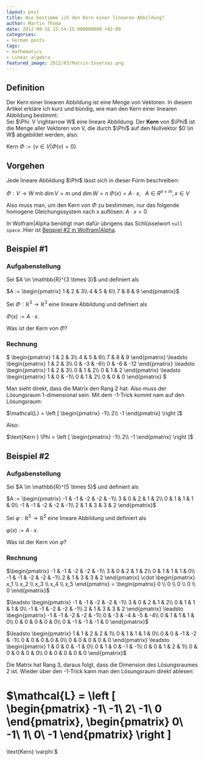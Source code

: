 ```yaml
---
layout: post
title: Wie bestimme ich den Kern einer linearen Abbildung?
author: Martin Thoma
date: 2012-08-16 15:54:15.000000000 +02:00
categories:
- German posts
tags:
- mathematics
- Linear algebra
featured_image: 2012/03/Matrix-Inverses.png
---
```

<h2>Definition</h2>
Der Kern einer linearen Abbildung ist eine Menge von Vektoren. In diesem Artikel erkl&auml;re ich kurz und b&uuml;ndig, wie man den Kern einer linearen Abbildung bestimmt.

<div class="definition">Sei $\Phi: V \rightarrow W$ eine lineare Abbildung. Der <strong>Kern</strong> von $\Phi$ ist die Menge aller Vektoren von V, die durch $\Phi$ auf den Nullvektor $0 \in W$ abgebildet werden, also:

$\text{Kern } \Phi := \{v \in V | \Phi(v) = 0\}$</div>

<h2>Vorgehen</h2>
Jede lineare Abbildung $\Phi$ l&auml;sst sich in dieser Form beschreiben:

$\Phi: V \rightarrow W$ mit $\dim V = m$ und $\dim W = n$
$\Phi(x) = A \cdot x, ~~~ A \in R^{n \times m}, x \in V$

Also muss man, um den Kern von $\Phi$ zu bestimmen, nur das folgende homogene Gleichungssystem nach x aufl&ouml;sen:
$A \cdot x = 0$

In Wolfram|Alpha ben&ouml;tigt man daf&uuml;r &uuml;brigens das Schl&uuml;sselwort <code>null space</code>. Hier ist <a href="http://www.wolframalpha.com/input/?i=nullspace+%7B%7B-1%2C-1%2C-2%2C-2%2C-1%7D%2C%7B3%2C0%2C2%2C1%2C2%7D%2C%7B0%2C1%2C1%2C1%2C0%7D%2C%7B-1%2C-1%2C-2%2C-2%2C-1%7D%2C%7B2%2C1%2C3%2C3%2C2%7D%7D">Beispiel #2 in Wolfram|Alpha</a>.

<h2>Beispiel #1</h2>
<h3>Aufgabenstellung</h3>
Sei $A \in \mathbb{R}^{3 \times 3}$ und definiert als

$A := \begin{pmatrix}
1 & 2 & 3\\
4 & 5 & 6\\
7 & 8 & 9
\end{pmatrix}$

Sei $\Phi: \mathbb{R}^3 \rightarrow \mathbb{R}^3$ eine lineare Abbildung und definiert als

$\Phi(x) := A \cdot x$.

Was ist der Kern von $\Phi$?

<h3>Rechnung</h3>
$
\begin{pmatrix}
1 & 2 & 3\\
4 & 5 & 6\\
7 & 8 & 9
\end{pmatrix} 
\leadsto
\begin{pmatrix}
1 &  2 &  3\\
0 & -3 & -6\\
0 & -6 & -12
\end{pmatrix} 
\leadsto
\begin{pmatrix}
1 & 2 & 3\\
0 & 1 & 2\\
0 & 1 & 2
\end{pmatrix} 
\leadsto
\begin{pmatrix}
1 & 0 & -1\\
0 & 1 &  2\\
0 & 0 &  0
\end{pmatrix} 
$

Man sieht direkt, dass die Matrix den Rang 2 hat. Also muss der L&ouml;sungsraum 1-dimensional sein. Mit dem -1-Trick kommt nam auf den L&ouml;sungsraum:

$\mathcal{L} = \left [
\begin{pmatrix}
-1\\
2\\
-1
\end{pmatrix} 
\right ]$

Also:

$\text{Kern } \Phi = \left [
\begin{pmatrix}
-1\\
2\\
-1
\end{pmatrix} 
\right ]$

<h2>Beispiel #2</h2>
<h3>Aufgabenstellung</h3>
Sei $A \in \mathbb{R}^{5 \times 5}$ und definiert als

$A := \begin{pmatrix}
-1 & -1 & -2 & -2 & -1\\
3  &  0 &  2 &  1 &  2\\
0  &  1 &  1 &  1 &  0\\
-1 & -1 & -2 & -2 & -1\\
 2 &  1 &  3 &  3 &  2
\end{pmatrix}$

Sei $\varphi: \mathbb{R}^5 \rightarrow \mathbb{R}^5$ eine lineare Abbildung und definiert als

$\varphi(x) := A \cdot x$.

Was ist der Kern von $\varphi$?

<h3>Rechnung</h3>
$\begin{pmatrix}
-1 & -1 & -2 & -2 & -1\\
3  &  0 &  2 &  1 &  2\\
0  &  1 &  1 &  1 &  0\\
-1 & -1 & -2 & -2 & -1\\
 2 &  1 &  3 &  3 &  2
\end{pmatrix} \cdot
\begin{pmatrix}
x_1 \\
x_2 \\
x_3 \\
x_4 \\
x_5
\end{pmatrix} = 
\begin{pmatrix}
0 \\
0 \\
0 \\
0 \\
0
\end{pmatrix}$

$\leadsto 
\begin{pmatrix}
-1 & -1 & -2 & -2 & -1\\
3  &  0 &  2 &  1 &  2\\
0  &  1 &  1 &  1 &  0\\
-1 & -1 & -2 & -2 & -1\\
 2 &  1 &  3 &  3 &  2
\end{pmatrix}
\leadsto 
\begin{pmatrix}
-1 & -1 & -2 & -2 & -1\\
 0 & -3 & -4 & -5 & -4\\
 0 &  1 &  1 &  1 &  0\\
 0 &  0 &  0 &  0 &  0\\
 0 & -1 & -1 & -1 &  0
\end{pmatrix}$

$\leadsto 
\begin{pmatrix}
 1 &  1 &  2 &  2 &  1\\
 0 &  1 &  1 &  1 &  0\\
 0 &  0 & -1 & -2 & -1\\
 0 &  0 &  0 &  0 &  0\\
 0 &  0 &  0 &  0 &  0
\end{pmatrix}
\leadsto 
\begin{pmatrix}
 1 &  0 &  0 & -1 &  0\\
 0 &  1 &  0 & -1 & -1\\
 0 &  0 &  1 &  2 &  1\\
 0 &  0 &  0 &  0 &  0\\
 0 &  0 &  0 &  0 &  0
\end{pmatrix}$

Die Matrix hat Rang 3, daraus folgt, dass die Dimension des L&ouml;sungsraumes 2 ist.
Wieder &uuml;ber den -1-Trick kann man den L&ouml;sungsraum direkt ablesen:

$\mathcal{L} =
\left [
\begin{pmatrix}
  -1\\
  -1\\
   2\\
  -1\\
   0
\end{pmatrix},
\begin{pmatrix}
   0\\
  -1\\
   1\\
   0\\
  -1
\end{pmatrix}
\right ]
=
\text{Kern} \varphi
$
